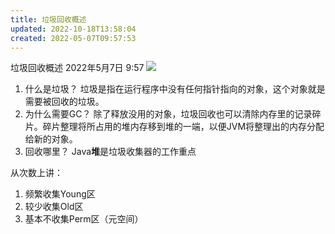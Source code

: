 ```yaml
---
title: 垃圾回收概述
updated: 2022-10-18T13:58:04
created: 2022-05-07T09:57:53
---
```


垃圾回收概述
2022年5月7日
9:57
![](C:\Users\82609\AppData\Local\Temp\Java\pandoc/media/image1.png)
1.  什么是垃圾？
垃圾是指在运行程序中没有任何指针指向的对象，这个对象就是需要被回收的垃圾。
1.  为什么需要GC？
除了释放没用的对象，垃圾回收也可以清除内存里的记录碎片。碎片整理将所占用的堆内存移到堆的一端，以便JVM将整理出的内存分配给新的对象。
1.  回收哪里？
Java**堆**是垃圾收集器的工作重点

从次数上讲：
1.  频繁收集Young区
2.  较少收集Old区
3.  基本不收集Perm区（元空间）
